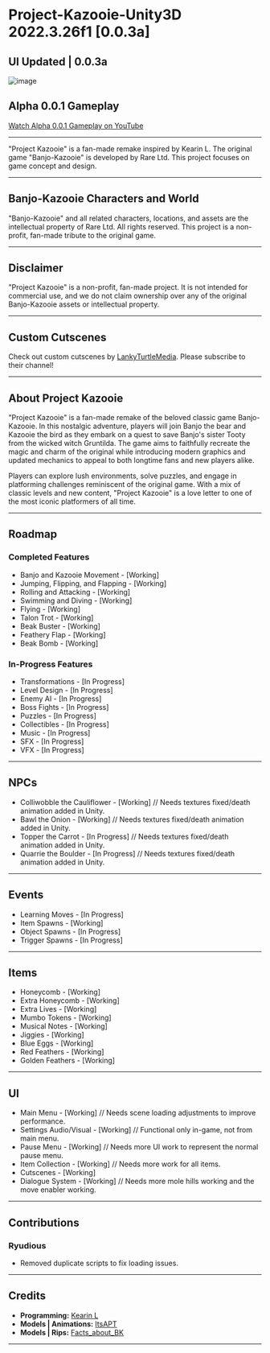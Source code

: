 # Project-Kazooie-Unity3D 2022.3.26f1 [0.0.3a]

## UI Updated | 0.0.3a
![image](https://github.com/Kearinl/Project-Kazooie-Unity3D/assets/170784080/a8dcb80f-dfe3-4a46-99c9-10ea5722310b)

## Alpha 0.0.1 Gameplay
[Watch Alpha 0.0.1 Gameplay on YouTube](https://www.youtube.com/watch?v=np0puAbgtl0&ab_channel=HappyDayzGames)

------------------------------------------------------------------------------------

"Project Kazooie" is a fan-made remake inspired by Kearin L. The original game "Banjo-Kazooie" is developed by Rare Ltd. This project focuses on game concept and design.

------------------------------------------------------------------------------------

## Banjo-Kazooie Characters and World

"Banjo-Kazooie" and all related characters, locations, and assets are the intellectual property of Rare Ltd. All rights reserved. This project is a non-profit, fan-made tribute to the original game.

------------------------------------------------------------------------------------

## Disclaimer

"Project Kazooie" is a non-profit, fan-made project. It is not intended for commercial use, and we do not claim ownership over any of the original Banjo-Kazooie assets or intellectual property.

------------------------------------------------------------------------------------

## Custom Cutscenes

Check out custom cutscenes by [LankyTurtleMedia](https://www.youtube.com/@LankyTurtleMedia). Please subscribe to their channel!

------------------------------------------------------------------------------------

## About Project Kazooie

"Project Kazooie" is a fan-made remake of the beloved classic game Banjo-Kazooie. In this nostalgic adventure, players will join Banjo the bear and Kazooie the bird as they embark on a quest to save Banjo's sister Tooty from the wicked witch Gruntilda. The game aims to faithfully recreate the magic and charm of the original while introducing modern graphics and updated mechanics to appeal to both longtime fans and new players alike.

Players can explore lush environments, solve puzzles, and engage in platforming challenges reminiscent of the original game. With a mix of classic levels and new content, "Project Kazooie" is a love letter to one of the most iconic platformers of all time.

------------------------------------------------------------------------------------

## Roadmap

### Completed Features

- Banjo and Kazooie Movement - [Working]
- Jumping, Flipping, and Flapping - [Working]
- Rolling and Attacking - [Working]
- Swimming and Diving - [Working]
- Flying - [Working]
- Talon Trot - [Working]
- Beak Buster - [Working]
- Feathery Flap - [Working]
- Beak Bomb - [Working]

### In-Progress Features

- Transformations - [In Progress]
- Level Design - [In Progress]
- Enemy AI - [In Progress]
- Boss Fights - [In Progress]
- Puzzles - [In Progress]
- Collectibles - [In Progress]
- Music - [In Progress]
- SFX - [In Progress]
- VFX - [In Progress]

------------------------------------------------------------------------------------

## NPCs

- Colliwobble the Cauliflower - [Working] // Needs textures fixed/death animation added in Unity.
- Bawl the Onion - [Working] // Needs textures fixed/death animation added in Unity.
- Topper the Carrot - [In Progress] // Needs textures fixed/death animation added in Unity.
- Quarrie the Boulder - [In Progress] // Needs textures fixed/death animation added in Unity.

------------------------------------------------------------------------------------

## Events

- Learning Moves - [In Progress]
- Item Spawns - [Working]
- Object Spawns - [In Progress]
- Trigger Spawns - [In Progress]

------------------------------------------------------------------------------------

## Items

- Honeycomb - [Working]
- Extra Honeycomb - [Working]
- Extra Lives - [Working]
- Mumbo Tokens - [Working]
- Musical Notes - [Working]
- Jiggies - [Working]
- Blue Eggs - [Working]
- Red Feathers - [Working]
- Golden Feathers - [Working]

------------------------------------------------------------------------------------

## UI

- Main Menu - [Working] // Needs scene loading adjustments to improve performance.
- Settings Audio/Visual - [Working] // Functional only in-game, not from main menu.
- Pause Menu - [Working] // Needs more UI work to represent the normal pause menu.
- Item Collection - [Working] // Needs more work for all items.
- Cutscenes - [Working]
- Dialogue System - [Working] // Needs more mole hills working and the move enabler working.

------------------------------------------------------------------------------------

## Contributions

### Ryudious

- Removed duplicate scripts to fix loading issues.

------------------------------------------------------------------------------------

## Credits

- **Programming:** [Kearin L](https://github.com/Kearinl)
- **Models | Animations:** [ItsAPT](https://github.com/ItsAPT)
- **Models | Rips:** [Facts_about_BK](https://sketchfab.com/Facts_about_BK)

------------------------------------------------------------------------------------
